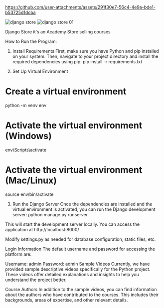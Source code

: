 

https://github.com/user-attachments/assets/291f30e7-56c4-4e9a-bde1-b53725d1dcba

![django store](https://github.com/user-attachments/assets/853f1ec8-8237-4736-b96a-95c75acbc3f0)
![django store 01](https://github.com/user-attachments/assets/6d8f077b-73d2-49fb-9f42-66aba8de7a0a)

Django Store it's an Academy Store selling courses

How to Run the Program:

1. Install Requirements
First, make sure you have Python and pip installed on your system. Then, navigate to your project directory and install the required dependencies using pip:
pip install -r requirements.txt

2. Set Up Virtual Environment
# Create a virtual environment
python -m venv env

# Activate the virtual environment (Windows)
env\Scripts\activate

# Activate the virtual environment (Mac/Linux)
source env/bin/activate

3. Run the Django Server
Once the dependencies are installed and the virtual environment is activated, you can run the Django development server:
python manage.py runserver

This will start the development server locally. You can access the application at http://localhost:8000/

Modify settings.py as needed for database configuration, static files, etc.

Login Information
The default username and password for accessing the platform are:

Username: admin
Password: admin
Sample Videos
Currently, we have provided sample descriptive videos specifically for the Python project. These videos offer detailed explanations and insights to help you understand the project better.

Course Authors
In addition to the sample videos, you can find information about the authors who have contributed to the courses. This includes their backgrounds, areas of expertise, and other relevant details.
